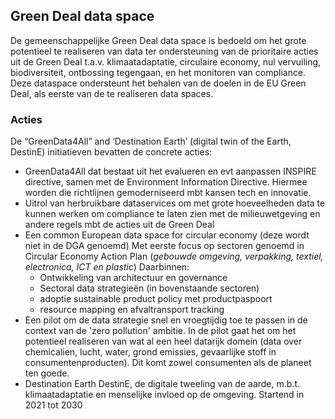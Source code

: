 ## Green Deal data space

De gemeenschappelijke Green Deal data space is bedoeld om het grote potentieel te realiseren van data ter ondersteuning van de prioritaire acties uit de Green Deal t.a.v. klimaatadaptatie, circulaire economy, nul vervuiling, biodiversiteit, ontbossing tegengaan, en het monitoren van compliance.
Deze dataspace ondersteunt het behalen van de doelen in de EU Green Deal, als eerste van de te realiseren data spaces.

### Acties
De “GreenData4All” and ‘Destination Earth’ (digital twin of the Earth, DestinE) initiatieven bevatten de concrete acties:

* GreenData4All dat bestaat uit het evalueren en evt aanpassen INSPIRE directive, samen met de Environment Information Directive. Hiermee worden die richtlijnen gemoderniseerd mbt kansen tech en innovatie.
* Uitrol van herbruikbare dataservices om met grote hoeveelheden data te kunnen werken om compliance te laten zien met de milieuwetgeving en andere regels mbt de acties uit de Green Deal
* Een common European data space for circular economy (deze wordt niet in de DGA genoemd) Met eerste focus op sectoren genoemd in Circular Economy Action Plan (_gebouwde omgeving, verpakking, textiel, electronica, ICT en plastic_) Daarbinnen:
	* Ontwikkeling van architectuur en governance 
	* Sectoral data strategieën (in bovenstaande sectoren) 
	* adoptie sustainable product policy met productpaspoort 
	* resource mapping en afvaltransport tracking
* Een pilot om de data strategie snel en vroegtijdig toe te passen in de context van de 'zero pollution' ambitie. In de pilot gaat het om het potentieel realiseren van wat al een heel datarijk domein (data over chemicalien, lucht, water, grond emissies, gevaarlijke stoff in consumentenproducten). Dit komt zowel consumenten als de planeet ten goede.
* Destination Earth DestinE, de digitale tweeling van de aarde, m.b.t. klimaatadaptatie en menselijke invloed op de omgeving. Startend in 2021 tot 2030
